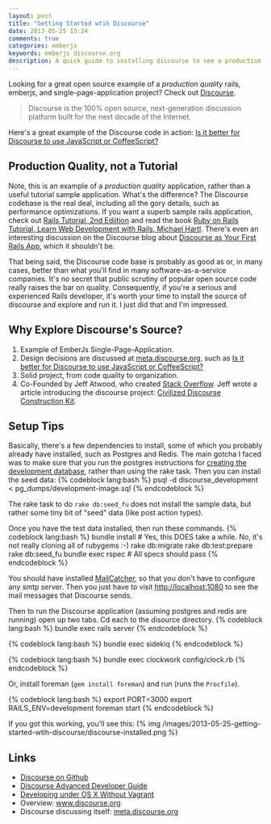 ```yaml
---
layout: post
title: "Getting Started wtih Discourse"
date: 2013-05-25 13:24
comments: true
categories: emberjs
keywords: emberjs discourse.org
description: A quick guide to installing discourse to see a production quality rails project on github.
---
```


<p>
Looking for a great open source example of a <i>production quality</i>
rails, emberjs, and single-page-application project? Check out <a href="https://github.com/discourse/discourse">Discourse</a>.
</p><blockquote>

<p>Discourse is the 100% open source, next-generation discussion platform built for the next decade of the Internet.
</p>
</blockquote>


<p>
Here's a great example of the Discourse code in action: <a href="http://meta.discourse.org/t/is-it-better-for-discourse-to-use-javascript-or-coffeescript/3153">Is it better for Discourse to use JavaScript or CoffeeScript?</a>
</p>

<div id="outline-container-1" class="outline-2">
<h2 id="sec-1">Production Quality, not a Tutorial</h2>
<div class="outline-text-2" id="text-1">

<p>Note, this is an example of a <i>production quality</i> application, rather than a
useful tutorial sample application. What's the difference? The Discourse
codebase is the real deal, including all the gory details, such as performance
optimizations. If you want a superb sample rails application, check out <a href="https://github.com/railstutorial/sample_app_2nd_ed">Rails Tutorial, 2nd Ediition</a> and read the book <a href="http://ruby.railstutorial.org/ruby-on-rails-tutorial-book">Ruby on Rails Tutorial, Learn Web Development with Rails, Michael Hartl</a>. There's even an interesting discussion on
the Discourse blog about <a href="http://blog.discourse.org/2013/04/discourse-as-your-first-rails-app/">Discourse as Your First Rails App</a>, which it shouldn't be.
</p>
<p>
That being said, the Discourse code base is probably as good as or, in many
cases, better than what you'll find in many software-as-a-service companies.
It's no secret that public scrutiny of popular open source code really raises
the bar on quality. Consequently, if you're a serious and experienced Rails
developer, it's worth your time to install the source of discourse and explore
and run it. I just did that and I'm impressed.
</p>
</div>

</div>

<div id="outline-container-2" class="outline-2">
<h2 id="sec-2">Why Explore Discourse's Source?</h2>
<div class="outline-text-2" id="text-2">

<ol>
<li>Example of EmberJs Single-Page-Application.
</li>
<li>Design decisions are discussed at <a href="http://meta.discourse.org/">meta.discourse.org</a>, such as <a href="http://meta.discourse.org/t/is-it-better-for-discourse-to-use-javascript-or-coffeescript/3153">Is it better for Discourse to use JavaScript or CoffeeScript?</a>
</li>
<li>Solid project, from code quality to organization.
</li>
<li>Co-Founded by Jeff Atwood, who created <a href="http://stackoverflow.com/">Stack Overflow</a>. Jeff wrote a article
   introducing the discourse project: <a href="http://www.codinghorror.com/blog/2013/02/civilized-discourse-construction-kit.html">Civilized Discourse Construction Kit</a>.
</li>
</ol>


</div>

</div>

<div id="outline-container-3" class="outline-2">
<h2 id="sec-3">Setup Tips</h2>
<div class="outline-text-2" id="text-3">

<p>Basically, there's a few dependencies to install, some of which you probably already
have installed, such as Postgres and Redis. The main gotcha I faced was to make
sure that you run the postgres instructions for <a href="https://github.com/discourse/discourse/blob/master/docs/DEVELOPMENT-OSX-NATIVE.md">creating the development database</a>, rather than using the rake task. Then you can install the seed data:
{% codeblock lang:bash %}
psql -d discourse_development < pg_dumps/development-image.sql
{% endcodeblock %}


The rake task to do <code>rake db:seed_fu</code> does not install the sample data, but
rather some tiny bit of "seed" data (like post action types).
</p>
<p>
Once you have the test data installed, then run these commands.
{% codeblock lang:bash %}
bundle install # Yes, this DOES take a while. No, it's not really cloning all of rubygems :-)
rake db:migrate
rake db:test:prepare
rake db:seed_fu
bundle exec rspec # All specs should pass
{% endcodeblock %}

You should have installed <a href="http://mailcatcher.me/">MailCatcher</a>, so that you don't have to configure any
smtp server. Then you just have to visit <a href="http://localhost:1080">http://localhost:1080</a> to see the mail
messages that Discourse sends.
</p>
<p>
Then to run the Discourse application (assuming postgres and redis are running)
open up two tabs. Cd each to the disource directory. 
{% codeblock lang:bash %}
bundle exec rails server
{% endcodeblock %}

{% codeblock lang:bash %}
bundle exec sidekiq
{% endcodeblock %}

{% codeblock lang:bash %}
bundle exec clockwork config/clock.rb
{% endcodeblock %}


Or, install foreman (<code>gem install foreman</code>) and run (runs the <code>Procfile</code>).
</p>


{% codeblock lang:bash %}
export PORT=3000
export RAILS_ENV=development
foreman start
{% endcodeblock %}

<p>
If you got this working, you'll see this:
{% img /images/2013-05-25-getting-started-wtih-discourse/discourse-installed.png %}
</p>

</div>

</div>

<div id="outline-container-4" class="outline-2">
<h2 id="sec-4">Links</h2>
<div class="outline-text-2" id="text-4">

<ul>
<li><a href="https://github.com/discourse/discourse">Discourse on Github</a>
</li>
<li><a href="https://github.com/discourse/discourse/blob/master/docs/DEVELOPER-ADVANCED.md">Discourse Advanced Developer Guide</a>
</li>
<li><a href="https://github.com/discourse/discourse/blob/master/docs/DEVELOPMENT-OSX-NATIVE.md">Developing under OS X Without Vagrant</a> 
</li>
<li>Overview: <a href="http://www.discourse.org/">www.discourse.org</a>
</li>
<li>Discourse discussing itself: <a href="http://meta.discourse.org/">meta.discourse.org</a>
</li>
</ul>



















</div>
</div>
